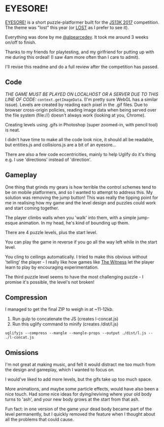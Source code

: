 # EYESORE!

[EYESORE!](https://studiouniverse.co/eyesore/) is a short puzzle-platformer built for the [JS13K 2017](http://2017.js13kgames.com/) competition. The theme was "lost" this year (or [LOST](https://www.youtube.com/watch?v=ZYfKHVdmjzQ) as I prefer to see it).


[screenshot]: https://studiouniverse.co/eyesore/screenshot.png "EYESORE! screenshot"

Everything was done by me [@alpearcedev](https://twitter.com/alpearcedev). It took me around 3 weeks on/off to finish.

Thanks to my friends for playtesting, and my girlfriend for putting up with me during this ordeal! (I saw 4am more often than I care to admit).

I'll revise this readme and do a full review after the competition has passed.

Code
---

_THE GAME MUST BE PLAYED ON LOCALHOST OR A SERVER DUE TO THIS LINE OF CODE:_ `context.getImageData`. (I'm pretty sure WebGL has a similar issue). Levels are created by reading each pixel in the .gif files. Due to browser cross-origin policies, reading image data when being served over the file system (file://) doesn't always work (looking at you, Chrome).

Creating levels using .gifs in Photoshop (super zoomed-in, with pencil tool) is neat.

I didn't have time to make all the code look nice, it should all be readable, but entities.js and collisions.js are a bit of an eyesore...

There are also a few code eccentricities, mainly to help Uglify do it's thing e.g. I use 'directions' instead of 'direction'.

Gameplay
---

One thing that grinds my gears is how terrible the control schemes tend to be on mobile platformers, and so I wanted to attempt to address this. My solution was removing the jump button! This was really the tipping point for me in realising how my game and the level design and puzzles could work and start coming together.

The player climbs walls when you 'walk' into them, with a simple jump-esque animation. In my head, he's kind of bounding up them.

There are 4 puzzle levels, plus the start level.

You can play the game in reverse if you go all the way left while in the start level.

You cling to ceilings automatically. I tried to make this obvious without 'telling' the player - I really like how games like [The Witness](https://www.wikiwand.com/en/The_Witness_(2016_video_game)) let the player learn to play by encouraging experimentation.

The third puzzle level seems to have the most challenging puzzle - I promise it's possible, the level's not broken!

Compression
---

I managed to get the final ZIP to weigh in at ~11-12kb.

1) Run gulp to concatenate the JS (creates l-concat.js)
2) Run this uglify command to minify (creates /dist/l.js)

`uglifyjs --compress --mangle --mangle-props --output ./dist/l.js -- ./l-concat.js`


Omissions
---

I'm not great at making music, and felt it would distract me too much from the design and gameplay, which I wanted to focus on.

I would've liked to add more levels, but the gifs take up too much space.

More animations, and maybe some particle effects, would have also been a nice touch. Had some nice ideas for dying/reviving where your old body turns to 'ash', and your new body grows at the start from that ash.

Fun fact: in one version of the game your dead body became part of the level permanently, but I quickly removed the feature when I thought about all the problems that could cause.

